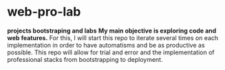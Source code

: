 # web-pro-lab

**projects bootstraping and labs**
**My main objective is exploring code and web features.**
For this, I will start this repo to iterate several times on each implementation in order to have automatisms and be as productive as possible.
This repo will allow for trial and error and the implementation of professional stacks from bootstrapping to deployment.
